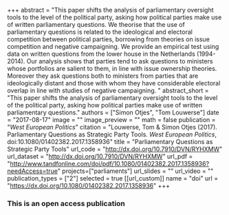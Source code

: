 +++
abstract = "This paper shifts the analysis of parliamentary oversight tools to the level of the political party, asking how political parties make use of written parliamentary questions. We theorise that the use of parliamentary questions is related to the ideological and electoral competition between political parties, borrowing from theories on issue competition and negative campaigning. We provide an empirical test using data on written questions from the lower house in the Netherlands (1994-2014). Our analysis shows that parties tend to ask questions to ministers whose portfolios are salient to them, in line with issue ownership theories. Moreover they ask questions both to ministers from parties that are ideologically distant and those with whom they have considerable electoral overlap in line with studies of negative campaigning. "
abstract_short = "This paper shifts the analysis of parliamentary oversight tools to the level of the political party, asking how political parties make use of written parliamentary questions."
authors = ["Simon Otjes", "Tom Louwerse"]
date = "2017-08-17"
image = ""
image_preview = ""
math = false
publication = "*West European Politics*"
citation = "Louwerse, Tom & Simon Otjes (2017). Parliamentary Questions as Strategic Party Tools. *West European Politics*, doi:10.1080/01402382.2017.1358936"
title = "Parliamentary Questions as Strategic Party Tools"
url_code = "http://dx.doi.org/10.7910/DVN/RYHXMW"
url_dataset = "http://dx.doi.org/10.7910/DVN/RYHXMW"
url_pdf = "http://www.tandfonline.com/doi/pdf/10.1080/01402382.2017.1358936?needAccess=true"
projects=["parliaments"]
url_slides = ""
url_video = ""
publication_types = ["2"]
selected = true
[[url_custom]]
  name = "doi"
  url = "https://dx.doi.org/10.1080/01402382.2017.1358936"
+++

### This is an open access publication <i class="ai ai-open-access"></i> <i class="fa fa-creative-commons" aria-hidden="true"></i>
